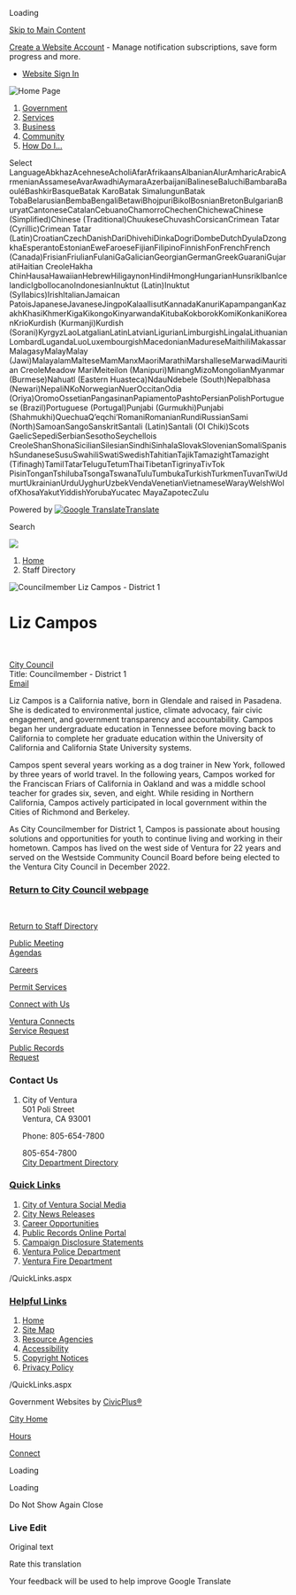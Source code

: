 Loading

[Skip to Main Content](https://www.cityofventura.ca.gov/directory.aspx?EID=459%2F)

[Create a Website Account](https://www.cityofventura.ca.gov/MyAccount/ProfileCreate) - Manage notification subscriptions, save form progress and more.   

- [Website Sign In](https://www.cityofventura.ca.gov/MyAccount)

![Home Page](https://www.cityofventura.ca.gov/ImageRepository/Document?documentID=34693)

1. [Government](https://www.cityofventura.ca.gov/27/Government)
2. [Services](https://www.cityofventura.ca.gov/101/Services)
3. [Business](https://www.cityofventura.ca.gov/35/Business)
4. [Community](https://www.cityofventura.ca.gov/31/Community)
5. [How Do I...](https://www.cityofventura.ca.gov/9/How-Do-I)

Select LanguageAbkhazAcehneseAcholiAfarAfrikaansAlbanianAlurAmharicArabicArmenianAssameseAvarAwadhiAymaraAzerbaijaniBalineseBaluchiBambaraBaouléBashkirBasqueBatak KaroBatak SimalungunBatak TobaBelarusianBembaBengaliBetawiBhojpuriBikolBosnianBretonBulgarianBuryatCantoneseCatalanCebuanoChamorroChechenChichewaChinese (Simplified)Chinese (Traditional)ChuukeseChuvashCorsicanCrimean Tatar (Cyrillic)Crimean Tatar (Latin)CroatianCzechDanishDariDhivehiDinkaDogriDombeDutchDyulaDzongkhaEsperantoEstonianEweFaroeseFijianFilipinoFinnishFonFrenchFrench (Canada)FrisianFriulianFulaniGaGalicianGeorgianGermanGreekGuaraniGujaratiHaitian CreoleHakha ChinHausaHawaiianHebrewHiligaynonHindiHmongHungarianHunsrikIbanIcelandicIgboIlocanoIndonesianInuktut (Latin)Inuktut (Syllabics)IrishItalianJamaican PatoisJapaneseJavaneseJingpoKalaallisutKannadaKanuriKapampanganKazakhKhasiKhmerKigaKikongoKinyarwandaKitubaKokborokKomiKonkaniKoreanKrioKurdish (Kurmanji)Kurdish (Sorani)KyrgyzLaoLatgalianLatinLatvianLigurianLimburgishLingalaLithuanianLombardLugandaLuoLuxembourgishMacedonianMadureseMaithiliMakassarMalagasyMalayMalay (Jawi)MalayalamMalteseMamManxMaoriMarathiMarshalleseMarwadiMauritian CreoleMeadow MariMeiteilon (Manipuri)MinangMizoMongolianMyanmar (Burmese)Nahuatl (Eastern Huasteca)NdauNdebele (South)Nepalbhasa (Newari)NepaliNKoNorwegianNuerOccitanOdia (Oriya)OromoOssetianPangasinanPapiamentoPashtoPersianPolishPortuguese (Brazil)Portuguese (Portugal)Punjabi (Gurmukhi)Punjabi (Shahmukhi)QuechuaQʼeqchiʼRomaniRomanianRundiRussianSami (North)SamoanSangoSanskritSantali (Latin)Santali (Ol Chiki)Scots GaelicSepediSerbianSesothoSeychellois CreoleShanShonaSicilianSilesianSindhiSinhalaSlovakSlovenianSomaliSpanishSundaneseSusuSwahiliSwatiSwedishTahitianTajikTamazightTamazight (Tifinagh)TamilTatarTeluguTetumThaiTibetanTigrinyaTivTok PisinTonganTshilubaTsongaTswanaTuluTumbukaTurkishTurkmenTuvanTwiUdmurtUkrainianUrduUyghurUzbekVendaVenetianVietnameseWarayWelshWolofXhosaYakutYiddishYorubaYucatec MayaZapotecZulu

Powered by [![Google Translate](https://www.gstatic.com/images/branding/googlelogo/1x/googlelogo_color_42x16dp.png)Translate](https://translate.google.com)

Search

![](https://www.cityofventura.ca.gov/ImageRepository/Document?documentID=34692)

1. [Home](https://www.cityofventura.ca.gov)
2. Staff Directory

![Councilmember Liz Campos - District 1](https://www.cityofventura.ca.gov/ImageRepository/Document?documentID=34787 "Councilmember Liz Campos - District 1")

# Liz Campos

 

[City Council](https://www.cityofventura.ca.gov/Directory.aspx?DID=74)  
Title: Councilmember - District 1  
[Email](mailto:lcampos@cityofventura.ca.gov)

Liz Campos is a California native, born in Glendale and raised in Pasadena. She is dedicated to environmental justice, climate advocacy, fair civic engagement, and government transparency and accountability. Campos began her undergraduate education in Tennessee before moving back to California to complete her graduate education within the University of California and California State University systems.

Campos spent several years working as a dog trainer in New York, followed by three years of world travel. In the following years, Campos worked for the Franciscan Friars of California in Oakland and was a middle school teacher for grades six, seven, and eight. While residing in Northern California, Campos actively participated in local government within the Cities of Richmond and Berkeley.

As City Councilmember for District 1, Campos is passionate about housing solutions and opportunities for youth to continue living and working in their hometown. Campos has lived on the west side of Ventura for 22 years and served on the Westside Community Council Board before being elected to the Ventura City Council in December 2022.

### [Return to City Council webpage](https://www.cityofventura.ca.gov/712/City-Council)

 

[Return to Staff Directory](https://www.cityofventura.ca.gov/Directory.aspx)

[Public Meeting  
Agendas](https://www.cityofventura.ca.gov/agendacenter)

[Careers](https://www.cityofventura.ca.gov/Careers)

[Permit Services](https://www.cityofventura.ca.gov/1968/Permit-Services)

[Connect with Us](https://www.cityofventura.ca.gov/2365/Communications-Office)

[Ventura Connects  
Service Request](https://clients.comcate.com/newrequest.php?id=45)

[Public Records  
Request](https://cityofventura-ca.nextrequest.com)

### Contact Us

1. City of Ventura  
   501 Poli Street  
   Ventura, CA 93001
   
   Phone: 805-654-7800
   
   805-654-7800  
   [City Department Directory](https://www.cityofventura.ca.gov/directory.aspx)

### [Quick Links](https://www.cityofventura.ca.gov/QuickLinks.aspx?CID=22)

1. [City of Ventura Social Media](https://www.cityofventura.ca.gov/2129/Social-Media)
2. [City News Releases](https://www.cityofventura.ca.gov/Archive.aspx?AMID=55&Type=&ADID=)
3. [Career Opportunities](https://www.governmentjobs.com/careers/cityofventura)
4. [Public Records Online Portal](https://www.cityofventura.ca.gov/1428/Records)
5. [Campaign Disclosure Statements](https://www.cityofventura.ca.gov/288/Campaign-Disclosure-Statements)
6. [Ventura Police Department](https://www.cityofventura.ca.gov/816/Police-Department)
7. [Ventura Fire Department](https://www.cityofventura.ca.gov/177/Fire-Department)

/QuickLinks.aspx

### [Helpful Links](https://www.cityofventura.ca.gov/QuickLinks.aspx?CID=23)

1. [Home](https://www.cityofventura.ca.gov)
2. [Site Map](https://www.cityofventura.ca.gov/sitemap)
3. [Resource Agencies](https://www.cityofventura.ca.gov/businessdirectoryii.aspx)
4. [Accessibility](https://www.cityofventura.ca.gov/Accessibility)
5. [Copyright Notices](https://www.cityofventura.ca.gov/site/copyright)
6. [Privacy Policy](https://www.cityofventura.ca.gov/124)

/QuickLinks.aspx

Government Websites by [CivicPlus®](https://connect.civicplus.com/referral)

[City Home](https://www.cityofventura.ca.gov)

[Hours](https://www.cityofventura.ca.gov/1987/City-Hall-Hours)

[Connect](https://www.cityofventura.ca.gov/1013/Email-Newsletters)

Loading

Loading

Do Not Show Again Close

### Live Edit

Original text

Rate this translation

Your feedback will be used to help improve Google Translate